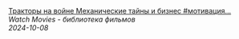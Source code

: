 <!--2024-10-08 19:43:29-->
<div class="yb">
  <a class="nodecor" href="/posts.html?filmy/traktory_na_vojne_mehanicheskie_tajny_i_biznes_motivaciya_lamborgini">
    <img class="preview" data-videoid="KkY1WV2qNvc" src="https://i4.ytimg.com/vi/KkY1WV2qNvc/hqdefault.jpg" align="middle" alt="">
  </a>
  <div class="inlbl text">
    <a class="nodecor" href="/posts.html?filmy/traktory_na_vojne_mehanicheskie_tajny_i_biznes_motivaciya_lamborgini">Тракторы на войне  Механические тайны и бизнес #мотивация...</a><br>
    <i class="smaller2">Watch Movies - библиотека фильмов</i><br>
    <i class="smaller3">2024-10-08</i>
  </div>
</div>
